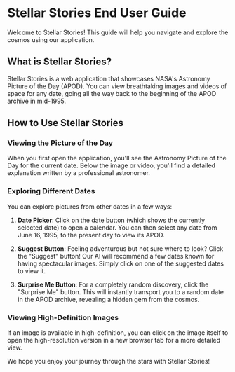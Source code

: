 # Stellar Stories End User Guide

Welcome to Stellar Stories! This guide will help you navigate and explore the cosmos using our application.

## What is Stellar Stories?

Stellar Stories is a web application that showcases NASA's Astronomy Picture of the Day (APOD). You can view breathtaking images and videos of space for any date, going all the way back to the beginning of the APOD archive in mid-1995.

## How to Use Stellar Stories

### Viewing the Picture of the Day

When you first open the application, you'll see the Astronomy Picture of the Day for the current date. Below the image or video, you'll find a detailed explanation written by a professional astronomer.

### Exploring Different Dates

You can explore pictures from other dates in a few ways:

1.  **Date Picker**: Click on the date button (which shows the currently selected date) to open a calendar. You can then select any date from June 16, 1995, to the present day to view its APOD.

2.  **Suggest Button**: Feeling adventurous but not sure where to look? Click the "Suggest" button! Our AI will recommend a few dates known for having spectacular images. Simply click on one of the suggested dates to view it.

3.  **Surprise Me Button**: For a completely random discovery, click the "Surprise Me" button. This will instantly transport you to a random date in the APOD archive, revealing a hidden gem from the cosmos.

### Viewing High-Definition Images

If an image is available in high-definition, you can click on the image itself to open the high-resolution version in a new browser tab for a more detailed view.

We hope you enjoy your journey through the stars with Stellar Stories!
